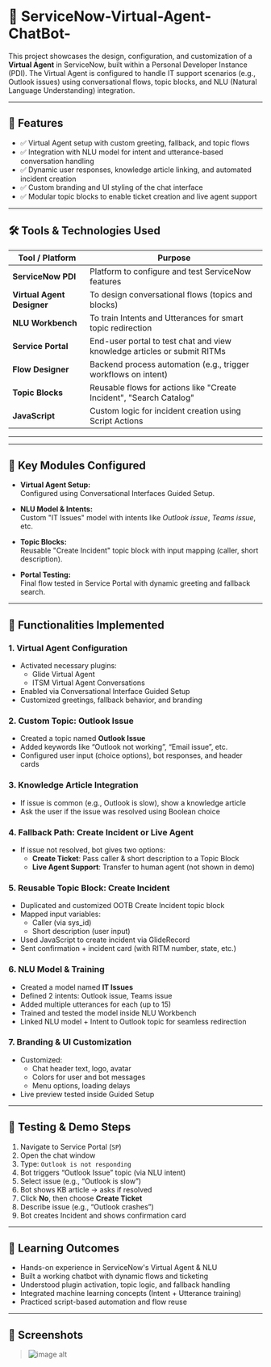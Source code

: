 # 💬 ServiceNow-Virtual-Agent-ChatBot-

This project showcases the design, configuration, and customization of a **Virtual Agent** in ServiceNow, built within a Personal Developer Instance (PDI). The Virtual Agent is configured to handle IT support scenarios (e.g., Outlook issues) using conversational flows, topic blocks, and NLU (Natural Language Understanding) integration.

---

## 🚀 Features

- ✅ Virtual Agent setup with custom greeting, fallback, and topic flows  
- ✅ Integration with NLU model for intent and utterance-based conversation handling  
- ✅ Dynamic user responses, knowledge article linking, and automated incident creation  
- ✅ Custom branding and UI styling of the chat interface  
- ✅ Modular topic blocks to enable ticket creation and live agent support

---

## 🛠️ Tools & Technologies Used

| Tool / Platform               | Purpose                                                                 |
|------------------------------|-------------------------------------------------------------------------|
| **ServiceNow PDI**           | Platform to configure and test ServiceNow features                      |
| **Virtual Agent Designer**   | To design conversational flows (topics and blocks)                      |
| **NLU Workbench**            | To train Intents and Utterances for smart topic redirection             |
| **Service Portal**           | End-user portal to test chat and view knowledge articles or submit RITMs|
| **Flow Designer**            | Backend process automation (e.g., trigger workflows on intent)          |
| **Topic Blocks**             | Reusable flows for actions like "Create Incident", "Search Catalog"     |
| **JavaScript**               | Custom logic for incident creation using Script Actions                 |

---
---

## 📌 Key Modules Configured

- **Virtual Agent Setup:**  
  Configured using Conversational Interfaces Guided Setup.

- **NLU Model & Intents:**  
  Custom "IT Issues" model with intents like *Outlook issue*, *Teams issue*, etc.

- **Topic Blocks:**  
  Reusable "Create Incident" topic block with input mapping (caller, short description).

- **Portal Testing:**  
  Final flow tested in Service Portal with dynamic greeting and fallback search.

---

## 🧠 Functionalities Implemented

### 1. **Virtual Agent Configuration**
- Activated necessary plugins:
  - Glide Virtual Agent
  - ITSM Virtual Agent Conversations
- Enabled via Conversational Interface Guided Setup
- Customized greetings, fallback behavior, and branding

### 2. **Custom Topic: Outlook Issue**
- Created a topic named **Outlook Issue**
- Added keywords like “Outlook not working”, “Email issue”, etc.
- Configured user input (choice options), bot responses, and header cards

### 3. **Knowledge Article Integration**
- If issue is common (e.g., Outlook is slow), show a knowledge article
- Ask the user if the issue was resolved using Boolean choice

### 4. **Fallback Path: Create Incident or Live Agent**
- If issue not resolved, bot gives two options:
  - **Create Ticket**: Pass caller & short description to a Topic Block
  - **Live Agent Support**: Transfer to human agent (not shown in demo)

### 5. **Reusable Topic Block: Create Incident**
- Duplicated and customized OOTB Create Incident topic block
- Mapped input variables:
  - Caller (via sys_id)
  - Short description (user input)
- Used JavaScript to create incident via GlideRecord
- Sent confirmation + incident card (with RITM number, state, etc.)

### 6. **NLU Model & Training**
- Created a model named **IT Issues**
- Defined 2 intents: Outlook issue, Teams issue
- Added multiple utterances for each (up to 15)
- Trained and tested the model inside NLU Workbench
- Linked NLU model + Intent to Outlook topic for seamless redirection

### 7. **Branding & UI Customization**
- Customized:
  - Chat header text, logo, avatar
  - Colors for user and bot messages
  - Menu options, loading delays
- Live preview tested inside Guided Setup

---

## 🧪 Testing & Demo Steps

1. Navigate to Service Portal (`SP`)
2. Open the chat window
3. Type: `Outlook is not responding`
4. Bot triggers “Outlook Issue” topic (via NLU intent)
5. Select issue (e.g., “Outlook is slow”)
6. Bot shows KB article → asks if resolved
7. Click **No**, then choose **Create Ticket**
8. Describe issue (e.g., “Outlook crashes”)
9. Bot creates Incident and shows confirmation card

---

## 🎯 Learning Outcomes

- Hands-on experience in ServiceNow's Virtual Agent & NLU
- Built a working chatbot with dynamic flows and ticketing
- Understood plugin activation, topic logic, and fallback handling
- Integrated machine learning concepts (Intent + Utterance training)
- Practiced script-based automation and flow reuse

---

## 📸 Screenshots

>![image alt]()
